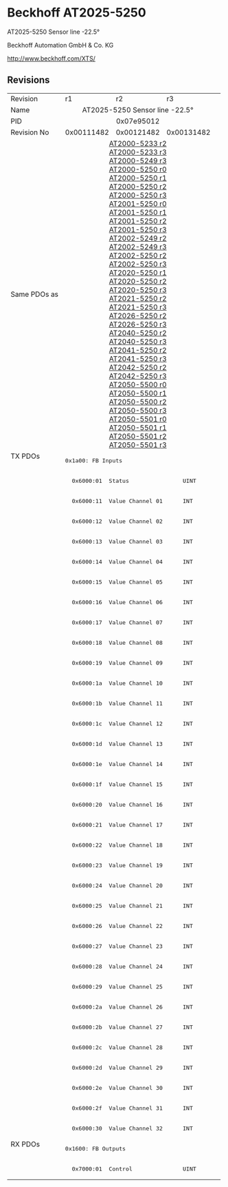 # Beckhoff AT2025-5250

AT2025-5250 Sensor line -22.5°

Beckhoff Automation GmbH & Co. KG

http://www.beckhoff.com/XTS/

## Revisions
<table>
<tr >
<td>Revision</td>
<td>r1</td>
<td>r2</td>
<td>r3</td>
</tr>
<tr >
<td>Name</td>
<td colspan=3 align="center">AT2025-5250 Sensor line -22.5°</td>
</tr>
<tr >
<td>PID</td>
<td colspan=3 align="center">0x07e95012</td>
</tr>
<tr >
<td>Revision No</td>
<td>0x00111482</td>
<td>0x00121482</td>
<td>0x00131482</td>
</tr>
<tr >
<td>Same PDOs as</td>
<td colspan=3 align="center"><a href="AT2000-5233">AT2000-5233 r2</a><br/><a href="AT2000-5233">AT2000-5233 r3</a><br/><a href="AT2000-5249">AT2000-5249 r3</a><br/><a href="AT2000-5250">AT2000-5250 r0</a><br/><a href="AT2000-5250">AT2000-5250 r1</a><br/><a href="AT2000-5250">AT2000-5250 r2</a><br/><a href="AT2000-5250">AT2000-5250 r3</a><br/><a href="AT2001-5250">AT2001-5250 r0</a><br/><a href="AT2001-5250">AT2001-5250 r1</a><br/><a href="AT2001-5250">AT2001-5250 r2</a><br/><a href="AT2001-5250">AT2001-5250 r3</a><br/><a href="AT2002-5249">AT2002-5249 r2</a><br/><a href="AT2002-5249">AT2002-5249 r3</a><br/><a href="AT2002-5250">AT2002-5250 r2</a><br/><a href="AT2002-5250">AT2002-5250 r3</a><br/><a href="AT2020-5250">AT2020-5250 r1</a><br/><a href="AT2020-5250">AT2020-5250 r2</a><br/><a href="AT2020-5250">AT2020-5250 r3</a><br/><a href="AT2021-5250">AT2021-5250 r2</a><br/><a href="AT2021-5250">AT2021-5250 r3</a><br/><a href="AT2026-5250">AT2026-5250 r2</a><br/><a href="AT2026-5250">AT2026-5250 r3</a><br/><a href="AT2040-5250">AT2040-5250 r2</a><br/><a href="AT2040-5250">AT2040-5250 r3</a><br/><a href="AT2041-5250">AT2041-5250 r2</a><br/><a href="AT2041-5250">AT2041-5250 r3</a><br/><a href="AT2042-5250">AT2042-5250 r2</a><br/><a href="AT2042-5250">AT2042-5250 r3</a><br/><a href="AT2050-5500">AT2050-5500 r0</a><br/><a href="AT2050-5500">AT2050-5500 r1</a><br/><a href="AT2050-5500">AT2050-5500 r2</a><br/><a href="AT2050-5500">AT2050-5500 r3</a><br/><a href="AT2050-5501">AT2050-5501 r0</a><br/><a href="AT2050-5501">AT2050-5501 r1</a><br/><a href="AT2050-5501">AT2050-5501 r2</a><br/><a href="AT2050-5501">AT2050-5501 r3</a></td>
</tr>
<tr class="txpdo pdosection">
<td rowspan=34 valign=top>TX PDOs</td>
<td colspan=3 align="left"><pre>0x1a00: FB Inputs</pre></td>
<td></td>
</tr>
<tr class="txpdo">
<td colspan=3 align="left"><pre>  0x6000:01  Status                UINT</pre></td>
</tr>
<tr class="txpdo">
<td colspan=3 align="left"><pre>  0x6000:11  Value Channel 01      INT</pre></td>
</tr>
<tr class="txpdo">
<td colspan=3 align="left"><pre>  0x6000:12  Value Channel 02      INT</pre></td>
</tr>
<tr class="txpdo">
<td colspan=3 align="left"><pre>  0x6000:13  Value Channel 03      INT</pre></td>
</tr>
<tr class="txpdo">
<td colspan=3 align="left"><pre>  0x6000:14  Value Channel 04      INT</pre></td>
</tr>
<tr class="txpdo">
<td colspan=3 align="left"><pre>  0x6000:15  Value Channel 05      INT</pre></td>
</tr>
<tr class="txpdo">
<td colspan=3 align="left"><pre>  0x6000:16  Value Channel 06      INT</pre></td>
</tr>
<tr class="txpdo">
<td colspan=3 align="left"><pre>  0x6000:17  Value Channel 07      INT</pre></td>
</tr>
<tr class="txpdo">
<td colspan=3 align="left"><pre>  0x6000:18  Value Channel 08      INT</pre></td>
</tr>
<tr class="txpdo">
<td colspan=3 align="left"><pre>  0x6000:19  Value Channel 09      INT</pre></td>
</tr>
<tr class="txpdo">
<td colspan=3 align="left"><pre>  0x6000:1a  Value Channel 10      INT</pre></td>
</tr>
<tr class="txpdo">
<td colspan=3 align="left"><pre>  0x6000:1b  Value Channel 11      INT</pre></td>
</tr>
<tr class="txpdo">
<td colspan=3 align="left"><pre>  0x6000:1c  Value Channel 12      INT</pre></td>
</tr>
<tr class="txpdo">
<td colspan=3 align="left"><pre>  0x6000:1d  Value Channel 13      INT</pre></td>
</tr>
<tr class="txpdo">
<td colspan=3 align="left"><pre>  0x6000:1e  Value Channel 14      INT</pre></td>
</tr>
<tr class="txpdo">
<td colspan=3 align="left"><pre>  0x6000:1f  Value Channel 15      INT</pre></td>
</tr>
<tr class="txpdo">
<td colspan=3 align="left"><pre>  0x6000:20  Value Channel 16      INT</pre></td>
</tr>
<tr class="txpdo">
<td colspan=3 align="left"><pre>  0x6000:21  Value Channel 17      INT</pre></td>
</tr>
<tr class="txpdo">
<td colspan=3 align="left"><pre>  0x6000:22  Value Channel 18      INT</pre></td>
</tr>
<tr class="txpdo">
<td colspan=3 align="left"><pre>  0x6000:23  Value Channel 19      INT</pre></td>
</tr>
<tr class="txpdo">
<td colspan=3 align="left"><pre>  0x6000:24  Value Channel 20      INT</pre></td>
</tr>
<tr class="txpdo">
<td colspan=3 align="left"><pre>  0x6000:25  Value Channel 21      INT</pre></td>
</tr>
<tr class="txpdo">
<td colspan=3 align="left"><pre>  0x6000:26  Value Channel 22      INT</pre></td>
</tr>
<tr class="txpdo">
<td colspan=3 align="left"><pre>  0x6000:27  Value Channel 23      INT</pre></td>
</tr>
<tr class="txpdo">
<td colspan=3 align="left"><pre>  0x6000:28  Value Channel 24      INT</pre></td>
</tr>
<tr class="txpdo">
<td colspan=3 align="left"><pre>  0x6000:29  Value Channel 25      INT</pre></td>
</tr>
<tr class="txpdo">
<td colspan=3 align="left"><pre>  0x6000:2a  Value Channel 26      INT</pre></td>
</tr>
<tr class="txpdo">
<td colspan=3 align="left"><pre>  0x6000:2b  Value Channel 27      INT</pre></td>
</tr>
<tr class="txpdo">
<td colspan=3 align="left"><pre>  0x6000:2c  Value Channel 28      INT</pre></td>
</tr>
<tr class="txpdo">
<td colspan=3 align="left"><pre>  0x6000:2d  Value Channel 29      INT</pre></td>
</tr>
<tr class="txpdo">
<td colspan=3 align="left"><pre>  0x6000:2e  Value Channel 30      INT</pre></td>
</tr>
<tr class="txpdo">
<td colspan=3 align="left"><pre>  0x6000:2f  Value Channel 31      INT</pre></td>
</tr>
<tr class="txpdo">
<td colspan=3 align="left"><pre>  0x6000:30  Value Channel 32      INT</pre></td>
</tr>
<tr class="rxpdo pdosection">
<td rowspan=2 valign=top>RX PDOs</td>
<td colspan=3 align="left"><pre>0x1600: FB Outputs</pre></td>
<td></td>
</tr>
<tr class="rxpdo">
<td colspan=3 align="left"><pre>  0x7000:01  Control               UINT</pre></td>
</tr>
</table>
